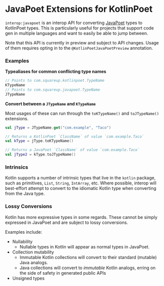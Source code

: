 JavaPoet Extensions for KotlinPoet
==================================

`interop:javapoet` is an interop API for converting [JavaPoet](https://github.com/square/javapoet)
types to KotlinPoet types. This is particularly useful for projects that support code gen in
multiple languages and want to easily be able to jump between.

Note that this API is currently in preview and subject to API changes. Usage of them requires opting
in to the `@KotlinPoetJavaPoetPreview` annotation.

### Examples

**Typealiases for common conflicting type names**

```kotlin
// Points to com.squareup.kotlinpoet.TypeName
KTypeName
// Points to com.squareup.javapoet.TypeName
JTypeName
```

**Convert between a `JTypeName` and `KTypeName`**

Most usages of these can run through the `toKTypeName()` and `toJTypeName()` extensions.

```kotlin
val jType = JTypeName.get("com.example", "Taco")

// Returns a KotlinPoet `ClassName` of value `com.example.Taco`
val kType = jType.toKTypeName()

// Returns a JavaPoet `ClassName` of value `com.example.Taco`
val jType2 = kType.toJTypeName()
```

### Intrinsics

Kotlin supports a number of intrinsic types that live in the `kotlin` package, such as primitives,
`List`, `String`, `IntArray`, etc. Where possible, interop will best-effort attempt to convert to
the idiomatic Kotlin type when converting from the Java type.

### Lossy Conversions

Kotlin has more expressive types in some regards. These cannot be simply expressed in JavaPoet and
are subject to lossy conversions.

Examples include:

- Nullability
  - Nullable types in Kotlin will appear as normal types in JavaPoet.
- Collection mutability
  - Immutable Kotlin collections will convert to their standard (mutable) Java analogs.
  - Java collections will convert to _immutable_ Kotlin analogs, erring on the side of safety in generated public APIs
- Unsigned types
